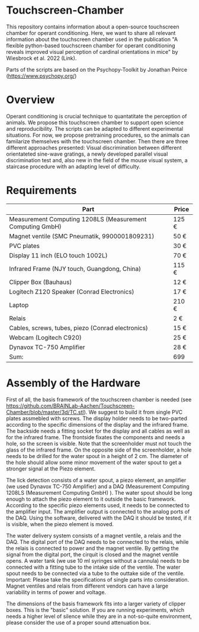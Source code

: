 # Touchscreen-Chamber

This repository contains information about a open-source touchscreen chamber for operant conditioning. 
Here, we want to share all relevant information about the touchscreen chamber used in the publication "A flexible python-based touchscreen chamber for operant conditioning reveals improved visual perception of cardinal orientations in mice" by Wiesbrock et al. 2022 (Link). 

Parts of the scripts are based on the Psychopy-Toolkit by Jonathan Peirce (https://www.psychopy.org/)


# Overview

Operant conditioning is crucial technique to quantatitate the perception of animals. We propose this touchscreen chamber to support open science and reproducibility. 
The scripts can be adapted to different experimental situations. For now, we propose pretraining procedures, so the animals can familarize themselves with the touchscreen chamber. Then there are three different approaches presented: Visual discrimination between different orientateted sine-wave gratings, a newly developed parallel visual discrimination test and, also new in the field of the mouse visual system, a staircase procedure with an adapting level of difficulty. 

# Requirements

|Part|Price|
|---|---|
|Measurement Computing 1208LS (Measurement Computing GmbH) | 125 €|
|Magnet ventile (SMC Pneumatik, 9900001809231)|50 €|
|PVC plates| 30 € |
|Display 11 inch (ELO touch 1002L)| 70 €|
|Infrared Frame (NJY touch, Guangdong, China)| 115 €|
|Clipper Box (Bauhaus)| 12 €|
|Logitech Z120 Speaker (Conrad Electronics)|17 €|
|Laptop| 210 €|
|Relais| 2 €|
|Cables, screws, tubes, piezo (Conrad electronics)|15 €|
|Webcam (Logitech C920)| 25 €|
|Dynavox TC-750 Amplifier| 28 €|
|Sum:| 699| 



# Assembly of the Hardware

First of all, the basis framework of the touchscreen chamber is needed (see https://github.com/BRAINLab-Aachen/Touchscreen-Chamber/blob/master/3d/TC.stl). We suggest to build it from single PVC plates assmebled with screws. The display holder needs to be two-parted according to the specific dimensions of the display and the infrared frame. The backside needs a fitting socket for the display and all cables as well as for the infrared frame. The frontside fixates the components and needs a hole, so the screen is visible. Note that the screenholder must not touch the glass of the infrared frame. On the opposite side of the screenholder, a hole needs to be drilled for the water spout in a height of 2 cm. The diameter of the hole should allow some minor movement of the water spout to get a stronger signal at the Piezo element. 

The lick detection consists of a water spout, a piezo element, an amplifier (we used Dynavox TC-750 Amplifier) and a DAQ (Measurement Computing 1208LS (Measurement Computing GmbH) ). The water spout should be long enough to attach the piezo element to it outside the basic framework. According to the specific piezo elements used, it needs to be connected to the amplifier input. The amplifier output is connected to the analog ports of the DAQ. Using the software, delivered with the DAQ it should be tested, if it is visible, when the piezo element is moved. 

The water delivery system consists of a magnet ventile, a relais and the DAQ. The digital port of the DAQ needs to be connected to the relais, while the relais is connected to power and the magnet ventile. By getting the signal from the digital port, the cirquit is closed and the magnet ventile opens. A water tank (we use 10 ml syringes without a cannula) needs to be connected with a fitting tube to the intake side of the ventile. The water spout needs to be connected via a tube to the outtake side of the ventile. Important: Please take the specifications of single parts into consideration. Magnet ventiles and relais from different vendors can have a large variability in terms of power and voltage. 

The dimensions of the basis framework fits into a larger variety of clipper boxes. This is the "basic" solution. If you are running experiments, which needs a higher level of silence while they are in a not-so-quite environment, please consider the use of a proper sound attenuation box. 
